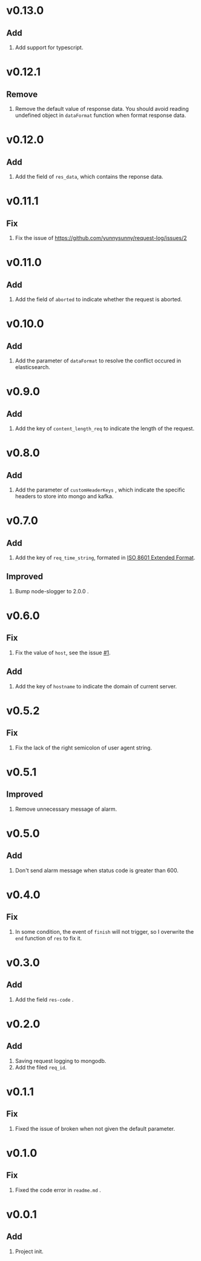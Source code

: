 # v0.13.0
## Add
1. Add support for typescript.

# v0.12.1
## Remove
1. Remove the default value of response data. You should avoid reading undefined object in `dataFormat` function when format response data.

# v0.12.0
## Add
1. Add the field of `res_data`, which contains the reponse data.

# v0.11.1
## Fix
1. Fix the issue of https://github.com/yunnysunny/request-log/issues/2

# v0.11.0
## Add
1. Add the field of `aborted` to indicate whether the request is aborted.

# v0.10.0
## Add
1. Add the parameter of `dataFormat` to resolve the conflict occured in elasticsearch.

# v0.9.0
## Add
1. Add the key of `content_length_req` to indicate the length of the request.

# v0.8.0
## Add
1. Add the parameter of `customHeaderKeys` , which indicate the specific headers to store into mongo and kafka.

# v0.7.0
## Add
1. Add the key of `req_time_string`, formated in [ISO 8601 Extended Format](https://en.wikipedia.org/wiki/ISO_8601).
## Improved
1. Bump node-slogger to 2.0.0 .

# v0.6.0
## Fix 
1. Fix the value of `host`, see the issue [#1](https://github.com/yunnysunny/request-log/issues/1).
## Add
1. Add the key of `hostname` to indicate the domain of current server.

# v0.5.2
## Fix 
1. Fix the lack of the right semicolon of user agent string.

# v0.5.1
## Improved
1. Remove unnecessary message of alarm.

# v0.5.0
## Add
1. Don't send alarm message when status code is greater than 600.

# v0.4.0
## Fix
1. In some condition, the event of `finish` will not trigger, so I overwrite the `end` function of `res` to fix it.

# v0.3.0
## Add
1. Add the field `res-code` .

# v0.2.0
## Add
1. Saving request logging to mongodb.
2. Add the filed `req_id`.

# v0.1.1
## Fix
1. Fixed the issue of broken when not given the default parameter.

# v0.1.0
## Fix
1. Fixed the code error in `readme.md` .

# v0.0.1
## Add
1. Project init.
